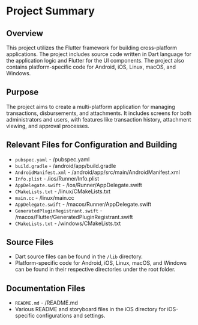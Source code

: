# Project Summary

## Overview
This project utilizes the Flutter framework for building cross-platform applications. The project includes source code written in Dart language for the application logic and Flutter for the UI components. The project also contains platform-specific code for Android, iOS, Linux, macOS, and Windows.

## Purpose
The project aims to create a multi-platform application for managing transactions, disbursements, and attachments. It includes screens for both administrators and users, with features like transaction history, attachment viewing, and approval processes.

## Relevant Files for Configuration and Building
- `pubspec.yaml` - /pubspec.yaml
- `build.gradle` - /android/app/build.gradle
- `AndroidManifest.xml` - /android/app/src/main/AndroidManifest.xml
- `Info.plist` - /ios/Runner/Info.plist
- `AppDelegate.swift` - /ios/Runner/AppDelegate.swift
- `CMakeLists.txt` - /linux/CMakeLists.txt
- `main.cc` - /linux/main.cc
- `AppDelegate.swift` - /macos/Runner/AppDelegate.swift
- `GeneratedPluginRegistrant.swift` - /macos/Flutter/GeneratedPluginRegistrant.swift
- `CMakeLists.txt` - /windows/CMakeLists.txt

## Source Files
- Dart source files can be found in the `/lib` directory.
- Platform-specific code for Android, iOS, Linux, macOS, and Windows can be found in their respective directories under the root folder.

## Documentation Files
- `README.md` - /README.md
- Various README and storyboard files in the iOS directory for iOS-specific configurations and settings.